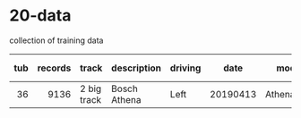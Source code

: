 # 20-data
collection of training data

| tub             | records | track       | description  | driving   | date     | model      | data quality    |
|----------------:|--------:|:------------|------|:------|---|------------|---:|
| 36              |    9136 | 2 big track | Bosch Athena | Left | 20190413 | Athena2.h5 | [tubhist](https://github.com/connected-autonomous-mobilty/20-data/blob/master/images/tubhist_tub_36_19-04-13.png)|
